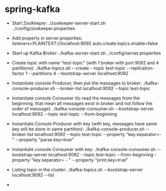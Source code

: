 # spring-kafka

- Start ZooKeeper: ./zookeeper-server-start.sh ../config/zookeeper.properties
- Add property in server.properties:
  listeners=PLAINTEXT://localhost:9092
  auto.create.topics.enable=false
- Start up Kafka Broker:
  ./kafka-server-start.sh ../config/server.properties

- Create topic with name "test-topic" (with 1 broker with port 9092 and 4 partitions):
  ./kafka-topics.sh --create --topic test-topic --replication-factor 1 --partitions 4 --bootstrap-server localhost:9092

- Instantiate console Producer, then put the messages to broker:
  ./kafka-console-producer.sh --broker-list localhost:9092 --topic test-topic

- Instantiate console Consumer (to read the messages from the beginning, that mean all  messages exist in broker and not follow the order of message):
  ./kafka-console-consumer.sh --bootstrap-server localhost:9092 --topic test-topic --from-beginning

- Instantiate Console Producer with key (with key, messages have same key will be store in same partition):
  ./kafka-console-producer.sh --broker-list localhost:9092 --topic test-topic --property "key.separator=-" --property "parse.key=true"
 
- Instantiate console Consumer with key: 
  ./kafka-console-consumer.sh --bootstrap-server localhost:9092 --topic test-topic --from-beginning -property "key.separator= - " --property "print.key=true"

- Listing topic in the cluster:
  ./kafka-topics.sh --bootstrap-server localhost:9092 --list

-